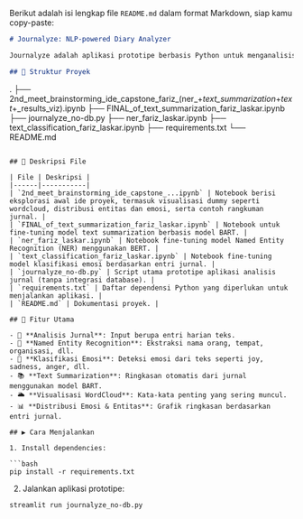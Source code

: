 Berikut adalah isi lengkap file `README.md` dalam format Markdown, siap kamu copy-paste:

```markdown
# Journalyze: NLP-powered Diary Analyzer

Journalyze adalah aplikasi prototipe berbasis Python untuk menganalisis entri jurnal harian menggunakan teknologi Natural Language Processing (NLP). Aplikasi ini menyatukan Named Entity Recognition (NER), klasifikasi emosi, dan rangkuman teks, serta menyediakan visualisasi hasil analisis.

## 📂 Struktur Proyek

```

.
├── 2nd\_meet\_brainstorming\_ide\_capstone\_fariz\_(ner\_+*text\_summarization*+*text*+\_results\_viz).ipynb
├── FINAL\_of\_text\_summarization\_fariz\_laskar.ipynb
├── journalyze\_no-db.py
├── ner\_fariz\_laskar.ipynb
├── text\_classification\_fariz\_laskar.ipynb
├── requirements.txt
└── README.md

````

## 🧠 Deskripsi File

| File | Deskripsi |
|------|-----------|
| `2nd_meet_brainstorming_ide_capstone_...ipynb` | Notebook berisi eksplorasi awal ide proyek, termasuk visualisasi dummy seperti wordcloud, distribusi entitas dan emosi, serta contoh rangkuman jurnal. |
| `FINAL_of_text_summarization_fariz_laskar.ipynb` | Notebook untuk fine-tuning model text summarization berbasis model BART. |
| `ner_fariz_laskar.ipynb` | Notebook fine-tuning model Named Entity Recognition (NER) menggunakan BERT. |
| `text_classification_fariz_laskar.ipynb` | Notebook fine-tuning model klasifikasi emosi berdasarkan entri jurnal. |
| `journalyze_no-db.py` | Script utama prototipe aplikasi analisis jurnal (tanpa integrasi database). |
| `requirements.txt` | Daftar dependensi Python yang diperlukan untuk menjalankan aplikasi. |
| `README.md` | Dokumentasi proyek. |

## 🔧 Fitur Utama

- 📝 **Analisis Jurnal**: Input berupa entri harian teks.
- 🧠 **Named Entity Recognition**: Ekstraksi nama orang, tempat, organisasi, dll.
- 💬 **Klasifikasi Emosi**: Deteksi emosi dari teks seperti joy, sadness, anger, dll.
- 📚 **Text Summarization**: Ringkasan otomatis dari jurnal menggunakan model BART.
- 🌥 **Visualisasi WordCloud**: Kata-kata penting yang sering muncul.
- 📊 **Distribusi Emosi & Entitas**: Grafik ringkasan berdasarkan entri jurnal.

## ▶️ Cara Menjalankan

1. Install dependencies:

```bash
pip install -r requirements.txt
````

2. Jalankan aplikasi prototipe:

```bash
streamlit run journalyze_no-db.py
```
